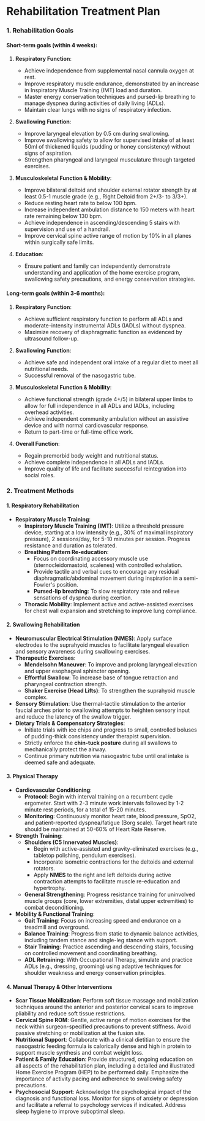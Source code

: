 # Rehabilitation Treatment Plan

### 1. Rehabilitation Goals

#### Short-term goals (within 4 weeks):

1.  **Respiratory Function**:
    *   Achieve independence from supplemental nasal cannula oxygen at rest.
    *   Improve respiratory muscle endurance, demonstrated by an increase in Inspiratory Muscle Training (IMT) load and duration.
    *   Master energy conservation techniques and pursed-lip breathing to manage dyspnea during activities of daily living (ADLs).
    *   Maintain clear lungs with no signs of respiratory infection.

2.  **Swallowing Function**:
    *   Improve laryngeal elevation by 0.5 cm during swallowing.
    *   Improve swallowing safety to allow for supervised intake of at least 50ml of thickened liquids (pudding or honey consistency) without signs of aspiration.
    *   Strengthen pharyngeal and laryngeal musculature through targeted exercises.

3.  **Musculoskeletal Function & Mobility**:
    *   Improve bilateral deltoid and shoulder external rotator strength by at least 0.5-1 muscle grade (e.g., Right Deltoid from 2+/3- to 3/3+).
    *   Reduce resting heart rate to below 100 bpm.
    *   Increase independent ambulation distance to 150 meters with heart rate remaining below 130 bpm.
    *   Achieve independence in ascending/descending 5 stairs with supervision and use of a handrail.
    *   Improve cervical spine active range of motion by 10% in all planes within surgically safe limits.

4.  **Education**:
    *   Ensure patient and family can independently demonstrate understanding and application of the home exercise program, swallowing safety precautions, and energy conservation strategies.

#### Long-term goals (within 3-6 months):

1.  **Respiratory Function**:
    *   Achieve sufficient respiratory function to perform all ADLs and moderate-intensity instrumental ADLs (IADLs) without dyspnea.
    *   Maximize recovery of diaphragmatic function as evidenced by ultrasound follow-up.

2.  **Swallowing Function**:
    *   Achieve safe and independent oral intake of a regular diet to meet all nutritional needs.
    *   Successful removal of the nasogastric tube.

3.  **Musculoskeletal Function & Mobility**:
    *   Achieve functional strength (grade 4+/5) in bilateral upper limbs to allow for full independence in all ADLs and IADLs, including overhead activities.
    *   Achieve independent community ambulation without an assistive device and with normal cardiovascular response.
    *   Return to part-time or full-time office work.

4.  **Overall Function**:
    *   Regain premorbid body weight and nutritional status.
    *   Achieve complete independence in all ADLs and IADLs.
    *   Improve quality of life and facilitate successful reintegration into social roles.

### 2. Treatment Methods

#### 1. Respiratory Rehabilitation

*   **Respiratory Muscle Training**:
    *   **Inspiratory Muscle Training (IMT)**: Utilize a threshold pressure device, starting at a low intensity (e.g., 30% of maximal inspiratory pressure), 2 sessions/day, for 5-10 minutes per session. Progress resistance and duration as tolerated.
    *   **Breathing Pattern Re-education**:
        *   Focus on coordinating accessory muscle use (sternocleidomastoid, scalenes) with controlled exhalation.
        *   Provide tactile and verbal cues to encourage any residual diaphragmatic/abdominal movement during inspiration in a semi-Fowler's position.
        *   **Pursed-lip breathing**: To slow respiratory rate and relieve sensations of dyspnea during exertion.
    *   **Thoracic Mobility**: Implement active and active-assisted exercises for chest wall expansion and stretching to improve lung compliance.

#### 2. Swallowing Rehabilitation

*   **Neuromuscular Electrical Stimulation (NMES)**: Apply surface electrodes to the suprahyoid muscles to facilitate laryngeal elevation and sensory awareness during swallowing exercises.
*   **Therapeutic Exercises**:
    *   **Mendelsohn Maneuver**: To improve and prolong laryngeal elevation and upper esophageal sphincter opening.
    *   **Effortful Swallow**: To increase base of tongue retraction and pharyngeal contraction strength.
    *   **Shaker Exercise (Head Lifts)**: To strengthen the suprahyoid muscle complex.
*   **Sensory Stimulation**: Use thermal-tactile stimulation to the anterior faucial arches prior to swallowing attempts to heighten sensory input and reduce the latency of the swallow trigger.
*   **Dietary Trials & Compensatory Strategies**:
    *   Initiate trials with ice chips and progress to small, controlled boluses of pudding-thick consistency under therapist supervision.
    *   Strictly enforce the **chin-tuck posture** during all swallows to mechanically protect the airway.
    *   Continue primary nutrition via nasogastric tube until oral intake is deemed safe and adequate.

#### 3. Physical Therapy

*   **Cardiovascular Conditioning**:
    *   **Protocol**: Begin with interval training on a recumbent cycle ergometer. Start with 2-3 minute work intervals followed by 1-2 minute rest periods, for a total of 15-20 minutes.
    *   **Monitoring**: Continuously monitor heart rate, blood pressure, SpO2, and patient-reported dyspnea/fatigue (Borg scale). Target heart rate should be maintained at 50-60% of Heart Rate Reserve.
*   **Strength Training**:
    *   **Shoulders (C5 Innervated Muscles)**:
        *   Begin with active-assisted and gravity-eliminated exercises (e.g., tabletop polishing, pendulum exercises).
        *   Incorporate isometric contractions for the deltoids and external rotators.
        *   Apply **NMES** to the right and left deltoids during active contraction attempts to facilitate muscle re-education and hypertrophy.
    *   **General Strengthening**: Progress resistance training for uninvolved muscle groups (core, lower extremities, distal upper extremities) to combat deconditioning.
*   **Mobility & Functional Training**:
    *   **Gait Training**: Focus on increasing speed and endurance on a treadmill and overground.
    *   **Balance Training**: Progress from static to dynamic balance activities, including tandem stance and single-leg stance with support.
    *   **Stair Training**: Practice ascending and descending stairs, focusing on controlled movement and coordinating breathing.
    *   **ADL Retraining**: With Occupational Therapy, simulate and practice ADLs (e.g., dressing, grooming) using adaptive techniques for shoulder weakness and energy conservation principles.

#### 4. Manual Therapy & Other Interventions

*   **Scar Tissue Mobilization**: Perform soft tissue massage and mobilization techniques around the anterior and posterior cervical scars to improve pliability and reduce soft tissue restrictions.
*   **Cervical Spine ROM**: Gentle, active range of motion exercises for the neck within surgeon-specified precautions to prevent stiffness. Avoid passive stretching or mobilization at the fusion site.
*   **Nutritional Support**: Collaborate with a clinical dietitian to ensure the nasogastric feeding formula is calorically dense and high in protein to support muscle synthesis and combat weight loss.
*   **Patient & Family Education**: Provide structured, ongoing education on all aspects of the rehabilitation plan, including a detailed and illustrated Home Exercise Program (HEP) to be performed daily. Emphasize the importance of activity pacing and adherence to swallowing safety precautions.
*   **Psychosocial Support**: Acknowledge the psychological impact of the diagnosis and functional loss. Monitor for signs of anxiety or depression and facilitate a referral to psychology services if indicated. Address sleep hygiene to improve suboptimal sleep.